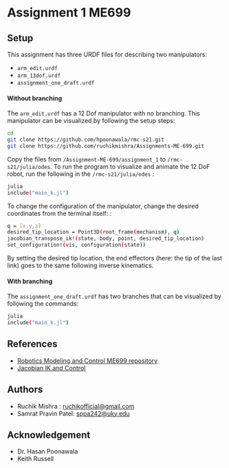 # Assignment 1 ME699

## Setup

This assignment has three URDF files for describing two manipulators:
- `arm_edit.urdf`
- `arm_13dof.urdf`
- `assignment_one_draft.urdf`

#### Without branching
The `arm_edit.urdf` has a 12 Dof manipulator with no branching. This manipulator can be visualized by following the setup steps:


```sh
cd
git clone https://github.com/hpoonawala/rmc-s21.git
git clone https://github.com/ruchikmishra/Assignments-ME-699.git
```
Copy the files from `/Assignment-ME-699/assignment_1`  to `/rmc-s21/julia/odes`.
To run the program to visualize and animate the 12 DoF robot, run the following in the `/rmc-s21/julia/odes` :


```sh
julia
include("main_k.jl")
```

To change the configuration of the manipulator, change the desired coordinates from the terminal itself:
:


```sh
q = [x,y,z]
desired_tip_location = Point3D(root_frame(mechanism), q)
jacobian_transpose_ik!(state, body, point, desired_tip_location)
set_configuration!(vis, configuration(state))
```
By setting the desired tip location, the end effectors (here: the tip of the last link) goes to the same following inverse kinematics.

#### With branching

The `assignment_one_draft.urdf` has two branches that can be visualized by following the commands:

```sh
julia
include("main_k.jl")
```



## References
- [Robotics Modeling and Control ME699 repository](https://github.com/hpoonawala/rmc-s21)
- [Jacobian IK and Control](https://juliarobotics.org/RigidBodyDynamics.jl/dev/generated/4.%20Jacobian%20IK%20and%20Control/4.%20Jacobian%20IK%20and%20Control/)

## Authors  
- Ruchik Mishra : ruchikofficial@gmail.com
- Samrat Pravin Patel: sppa242@uky.edu

## Acknowledgement
- Dr. Hasan Poonawala
- Keith Russell
